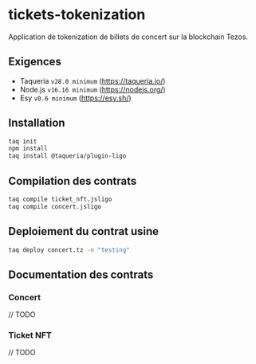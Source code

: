 # tickets-tokenization

Application de tokenization de billets de concert sur la blockchain Tezos.

## Exigences

- Taqueria `v28.0 minimum` (https://taqueria.io/)
- Node.js `v16.16 minimum` (https://nodejs.org/)
- Esy `v0.6 minimum` (https://esy.sh/)

## Installation

```bash
taq init
npm install
taq install @taqueria/plugin-ligo
```

## Compilation des contrats

```bash
taq compile ticket_nft.jsligo
taq compile concert.jsligo
```

## Deploiement du contrat usine

```bash
taq deploy concert.tz -e "testing"
```

## Documentation des contrats

### Concert

// TODO

### Ticket NFT

// TODO
